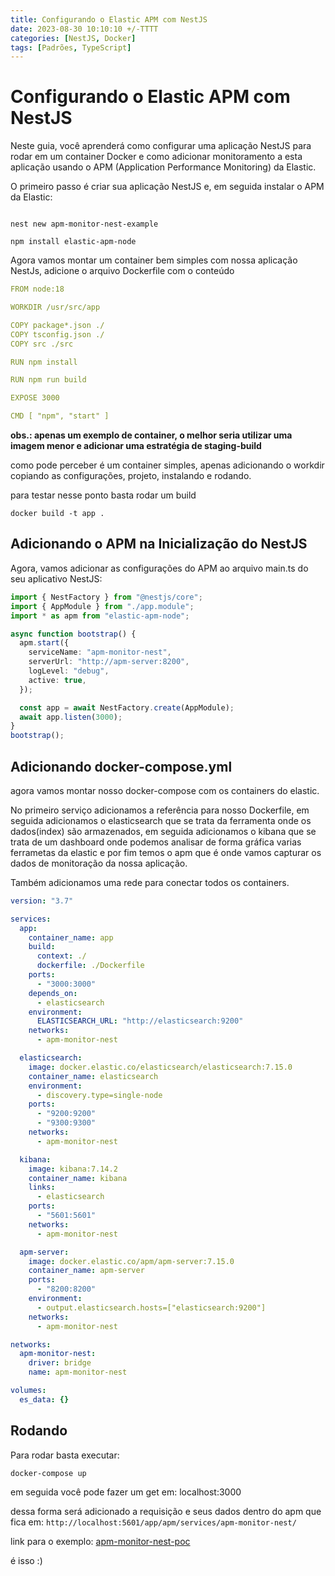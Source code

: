 ```yaml
---
title: Configurando o Elastic APM com NestJS
date: 2023-08-30 10:10:10 +/-TTTT
categories: [NestJS, Docker]
tags: [Padrões, TypeScript]
---
```


# Configurando o Elastic APM com NestJS

Neste guia, você aprenderá como configurar uma aplicação NestJS para rodar em um container Docker e como adicionar monitoramento a esta aplicação usando o APM (Application Performance Monitoring) da Elastic.

O primeiro passo é criar sua aplicação NestJS e, em seguida instalar o APM da Elastic:

```shell

nest new apm-monitor-nest-example

npm install elastic-apm-node

```

Agora vamos montar um container bem simples com nossa aplicação NestJs, adicione o arquivo Dockerfile com o conteúdo

```yml
FROM node:18

WORKDIR /usr/src/app

COPY package*.json ./
COPY tsconfig.json ./
COPY src ./src

RUN npm install

RUN npm run build

EXPOSE 3000

CMD [ "npm", "start" ]
```

**obs.: apenas um exemplo de container, o melhor seria utilizar uma imagem menor e adicionar uma estratégia de staging-build**

como pode perceber é um container simples, apenas adicionando o workdir copiando as configurações, projeto, instalando e rodando.

para testar nesse ponto basta rodar um build

```shell
docker build -t app .
```

## Adicionando o APM na Inicialização do NestJS

Agora, vamos adicionar as configurações do APM ao arquivo main.ts do seu aplicativo NestJS:

```ts
import { NestFactory } from "@nestjs/core";
import { AppModule } from "./app.module";
import * as apm from "elastic-apm-node";

async function bootstrap() {
  apm.start({
    serviceName: "apm-monitor-nest",
    serverUrl: "http://apm-server:8200",
    logLevel: "debug",
    active: true,
  });

  const app = await NestFactory.create(AppModule);
  await app.listen(3000);
}
bootstrap();
```

## Adicionando docker-compose.yml

agora vamos montar nosso docker-compose com os containers do elastic.

No primeiro serviço adicionamos a referência para nosso Dockerfile, em seguida adicionamos o elasticsearch que se trata da ferramenta onde os dados(index) são armazenados, em seguida adicionamos o kibana que se trata de um dashboard onde podemos analisar de forma gráfica varias ferrametas da elastic e por fim temos o apm que é onde vamos capturar os dados de monitoração da nossa aplicação.

Também adicionamos uma rede para conectar todos os containers.

```yml
version: "3.7"

services:
  app:
    container_name: app
    build:
      context: ./
      dockerfile: ./Dockerfile
    ports:
      - "3000:3000"
    depends_on:
      - elasticsearch
    environment:
      ELASTICSEARCH_URL: "http://elasticsearch:9200"
    networks:
      - apm-monitor-nest

  elasticsearch:
    image: docker.elastic.co/elasticsearch/elasticsearch:7.15.0
    container_name: elasticsearch
    environment:
      - discovery.type=single-node
    ports:
      - "9200:9200"
      - "9300:9300"
    networks:
      - apm-monitor-nest

  kibana:
    image: kibana:7.14.2
    container_name: kibana
    links:
      - elasticsearch
    ports:
      - "5601:5601"
    networks:
      - apm-monitor-nest

  apm-server:
    image: docker.elastic.co/apm/apm-server:7.15.0
    container_name: apm-server
    ports:
      - "8200:8200"
    environment:
      - output.elasticsearch.hosts=["elasticsearch:9200"]
    networks:
      - apm-monitor-nest

networks:
  apm-monitor-nest:
    driver: bridge
    name: apm-monitor-nest

volumes:
  es_data: {}
```

## Rodando

Para rodar basta executar:

```shell
docker-compose up
```

em seguida você pode fazer um get em: localhost:3000

dessa forma será adicionado a requisição e seus dados dentro do apm que fica em: `http://localhost:5601/app/apm/services/apm-monitor-nest/`

link para o exemplo:
[apm-monitor-nest-poc](https://github.com/andremartinsds/apm-monitor-nest-poc)

é isso :)
